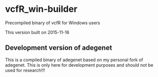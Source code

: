 # vcfR_win-builder
Precompiled binary of vcfR for Windows users

This version built on 2015-11-16


## Development version of adegenet

This is a compiled binary of adegenet based on my personal fork of adegenet.
This is only here for development purposes and should not be used for research!!!



